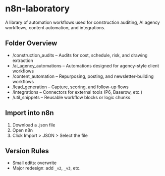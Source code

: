 # n8n-laboratory

A library of automation workflows used for construction auditing, AI agency workflows, content automation, and integrations.

## Folder Overview
- /construction_audits – Audits for cost, schedule, risk, and drawing extraction
- /ai_agency_automations – Automations designed for agency-style client workflows
- /content_automation – Repurposing, posting, and newsletter-building workflows
- /lead_generation – Capture, scoring, and follow-up flows
- /integrations – Connectors for external tools (P6, Baserow, etc.)
- /util_snippets – Reusable workflow blocks or logic chunks

## Import into n8n
1. Download a .json file
2. Open n8n
3. Click Import > JSON > Select the file

## Version Rules
- Small edits: overwrite
- Major redesign: add `_v2`, `_v3`, etc.
